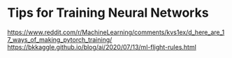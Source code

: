 # Tips for Training Neural Networks

https://www.reddit.com/r/MachineLearning/comments/kvs1ex/d_here_are_17_ways_of_making_pytorch_training/
https://bkkaggle.github.io/blog/ai/2020/07/13/ml-flight-rules.html